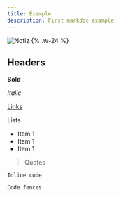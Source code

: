 ```yaml
---
title: Example
description: First markdoc example
---
```


![Notiz](assets/logo.svg) {% .w-24 %}

## Headers

**Bold**

_Italic_

[Links](https://github.com/notiz-dev/ngx-markdoc)

Lists

- Item 1
- Item 1
- Item 1

> Quotes

`Inline code`

```
Code fences
```